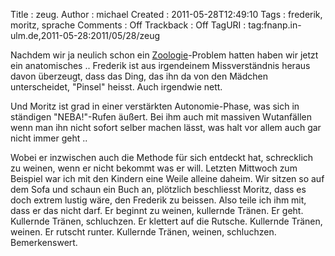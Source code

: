 Title     : zeug.
Author    : michael
Created   : 2011-05-28T12:49:10
Tags      : frederik, moritz, sprache
Comments  : Off
Trackback : Off
TagURI    : tag:fnanp.in-ulm.de,2011-05-28:2011/05/28/zeug

Nachdem wir ja neulich schon ein
[Zoologie](http://fnanp.in-ulm.de/frederik_und_moritz/sbe/2011/03/30/01-zoologie.html)-Problem
hatten haben wir jetzt ein anatomisches .. Frederik ist aus irgendeinem
Missverständnis heraus davon überzeugt, dass das Ding, das ihn da von den
Mädchen unterscheidet, "Pinsel" heisst. Auch irgendwie nett.

Und Moritz ist grad in einer verstärkten Autonomie-Phase, was sich in
ständigen "NEBA!"-Rufen äußert. Bei ihm auch mit massiven Wutanfällen wenn man
ihn nicht sofort selber machen lässt, was halt vor allem auch gar nicht immer
geht .. 

Wobei er inzwischen auch die Methode für sich entdeckt hat, schrecklich zu
weinen, wenn er nicht bekommt was er will. Letzten Mittwoch zum Beispiel war
ich mit den Kindern eine Weile alleine daheim. Wir sitzen so auf dem Sofa und
schaun ein Buch an, plötzlich beschliesst Moritz, dass es doch extrem lustig
wäre, den Frederik zu beissen. Also teile ich ihm mit, dass er das nicht darf.
Er beginnt zu weinen, kullernde Tränen. Er geht. Kullernde Tränen, schluchzen.
Er klettert auf die Rutsche. Kullernde Tränen, weinen. Er rutscht runter.
Kullernde Tränen, weinen, schluchzen. Bemerkenswert.
